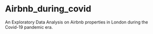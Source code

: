 # Airbnb_during_covid
An Exploratory Data Analysis on Airbnb properties in London during the Covid-19 pandemic era.
